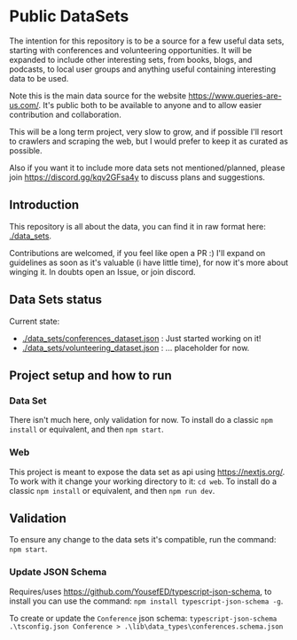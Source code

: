# Public DataSets

The intention for this repository is to be a source for a few useful data sets, starting with conferences and volunteering opportunities.
It will be expanded to include other interesting sets, from books, blogs, and podcasts, to local user groups and anything useful containing interesting data to be used.

Note this is the main data source for the website https://www.queries-are-us.com/. It's public both to be available to anyone and to allow easier contribution and collaboration.

This will be a long term project, very slow to grow, and if possible I'll resort to crawlers and scraping the web, but I would prefer to keep it as curated as possible.

Also if you want it to include more data sets not mentioned/planned, please join https://discord.gg/kqv2GFsa4y to discuss plans and suggestions.

## Introduction

This repository is all about the data, you can find it in raw format here: [./data_sets](./data_sets).

Contributions are welcomed, if you feel like open a PR :)
I'll expand on guidelines as soon as it's valuable (i have little time), for now it's more about winging it.
In doubts open an Issue, or join discord.

## Data Sets status

Current state:
- [./data_sets/conferences_dataset.json](./data_sets/conferences_dataset.json) : Just started working on it!
- [./data_sets/volunteering_dataset.json](./data_sets/volunteering_dataset.json) : ... placeholder for now.

## Project setup and how to run

### Data Set

There isn't much here, only validation for now.
To install do a classic `npm install` or equivalent, and then `npm start`.

### Web

This project is meant to expose the data set as api using https://nextjs.org/.
To work with it change your working directory to it: `cd web`.
To install do a classic `npm install` or equivalent, and then `npm run dev`.

## Validation

To ensure any change to the data sets it's compatible, run the command: `npm start`.

### Update JSON Schema

Requires/uses https://github.com/YousefED/typescript-json-schema, to install you can use the command: `npm install typescript-json-schema -g`.

To create or update the `Conference` json schema: `typescript-json-schema .\tsconfig.json Conference > .\lib\data_types\conferences.schema.json`
